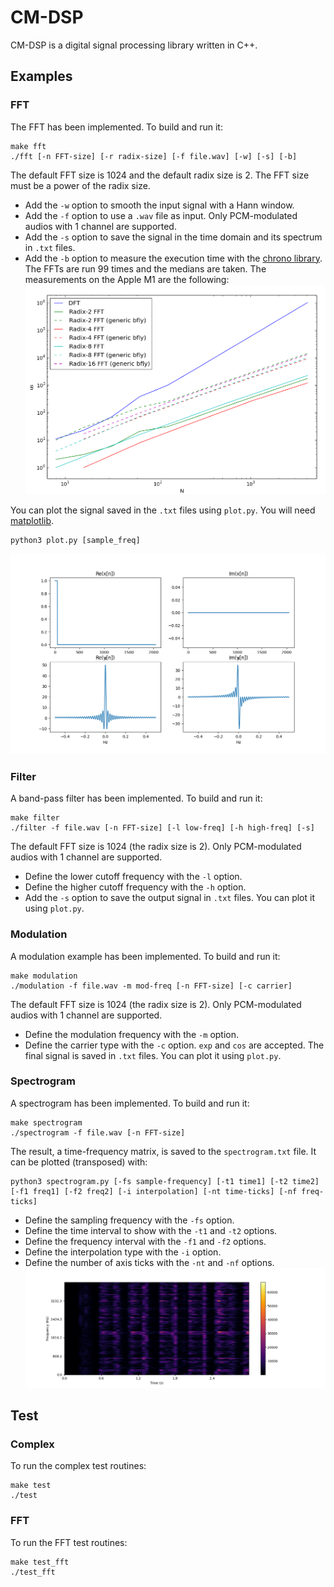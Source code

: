# CM-DSP
CM-DSP is a digital signal processing library written in C++.

## Examples
### FFT
The FFT has been implemented. To build and run it:
```
make fft
./fft [-n FFT-size] [-r radix-size] [-f file.wav] [-w] [-s] [-b]
```
The default FFT size is 1024 and the default radix size is 2. The FFT size must be a power of the radix size.
* Add the `-w` option to smooth the input signal with a Hann window.
* Add the `-f` option to use a `.wav` file as input. Only PCM-modulated audios with 1 channel are supported.
* Add the `-s` option to save the signal in the time domain and its spectrum in `.txt` files.
* Add the `-b` option to measure the execution time with the [chrono library](https://en.cppreference.com/w/cpp/chrono). The FFTs are run 99 times and the medians are taken. The measurements on the Apple M1 are the following:
![FFT benchmarks](Examples/fft_bench.png)

You can plot the signal saved in the `.txt` files using `plot.py`. You will need [matplotlib](https://matplotlib.org/).
```
python3 plot.py [sample_freq]
```
![FFT plots](Examples/fft_example.png)

### Filter
A band-pass filter has been implemented. To build and run it:
```
make filter
./filter -f file.wav [-n FFT-size] [-l low-freq] [-h high-freq] [-s]
```
The default FFT size is 1024 (the radix size is 2). Only PCM-modulated audios with 1 channel are supported.
* Define the lower cutoff frequency with the `-l` option.
* Define the higher cutoff frequency with the `-h` option.
* Add the `-s` option to save the output signal in `.txt` files. You can plot it using `plot.py`.

### Modulation
A modulation example has been implemented. To build and run it:
```
make modulation
./modulation -f file.wav -m mod-freq [-n FFT-size] [-c carrier]
```
The default FFT size is 1024 (the radix size is 2). Only PCM-modulated audios with 1 channel are supported.
* Define the modulation frequency with the `-m` option.
* Define the carrier type with the `-c` option. `exp` and `cos` are accepted.
The final signal is saved in `.txt` files. You can plot it using `plot.py`.

### Spectrogram
A spectrogram has been implemented. To build and run it:
```
make spectrogram
./spectrogram -f file.wav [-n FFT-size]
```
The result, a time-frequency matrix, is saved to the `spectrogram.txt` file. It can be plotted (transposed) with:
```
python3 spectrogram.py [-fs sample-frequency] [-t1 time1] [-t2 time2] [-f1 freq1] [-f2 freq2] [-i interpolation] [-nt time-ticks] [-nf freq-ticks]
```
* Define the sampling frequency with the `-fs` option.
* Define the time interval to show with the `-t1` and `-t2` options.
* Define the frequency interval with the `-f1` and `-f2` options.
* Define the interpolation type with the `-i` option.
* Define the number of axis ticks with the `-nt` and `-nf` options.
![Spectrogram example](Examples/spectrogram_example.png)

## Test
### Complex
To run the complex test routines:
```
make test
./test
```

### FFT
To run the FFT test routines:
```
make test_fft
./test_fft
```

